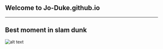 
## Welcome to Jo-Duke.github.io
---
## Best moment in slam dunk
![alt text](https://hwcho13.files.wordpress.com/2010/04/download-blog.jpeg)
